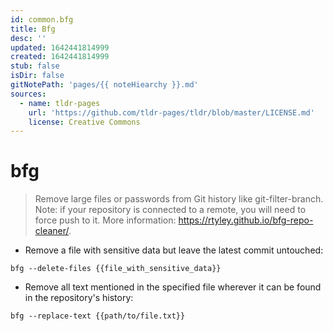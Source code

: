 ```yaml
---
id: common.bfg
title: Bfg
desc: ''
updated: 1642441814999
created: 1642441814999
stub: false
isDir: false
gitNotePath: 'pages/{{ noteHiearchy }}.md'
sources:
  - name: tldr-pages
    url: 'https://github.com/tldr-pages/tldr/blob/master/LICENSE.md'
    license: Creative Commons
---
```

# bfg

> Remove large files or passwords from Git history like git-filter-branch.
> Note: if your repository is connected to a remote, you will need to force push to it.
> More information: <https://rtyley.github.io/bfg-repo-cleaner/>.

- Remove a file with sensitive data but leave the latest commit untouched:

`bfg --delete-files {{file_with_sensitive_data}}`

- Remove all text mentioned in the specified file wherever it can be found in the repository's history:

`bfg --replace-text {{path/to/file.txt}}`


